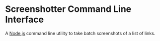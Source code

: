 # Screenshotter Command Line Interface

A [Node.js](http://nodejs.org) command line utility to take batch screenshots of a list of links.
